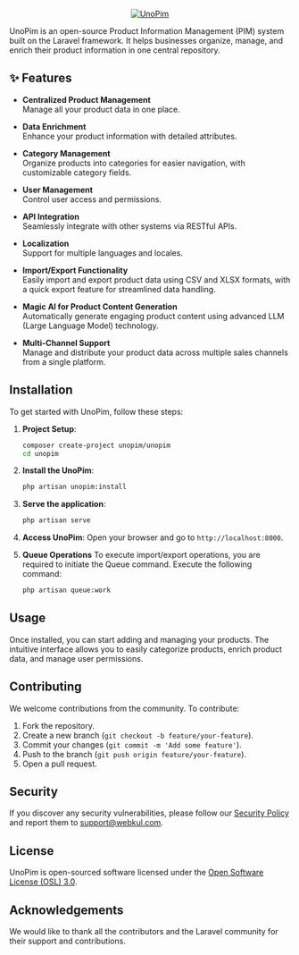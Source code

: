 <p align="center">
  <a href="https://unopim.com/">
    <picture>
      <source media="(prefers-color-scheme: dark)" srcset="https://github.com/user-attachments/assets/5001c5b0-1ef3-4887-a907-f9c20082b0e6">
      <source media="(prefers-color-scheme: light)" srcset="https://github.com/user-attachments/assets/a1e6793d-376e-4452-925b-c72b7d07389a">
      <img src="https://github.com/user-attachments/assets/a1e6793d-376e-4452-925b-c72b7d07389a" alt="UnoPim">
    </picture>
  </a>
</p>

UnoPim is an open-source Product Information Management (PIM) system built on the Laravel framework. It helps businesses organize, manage, and enrich their product information in one central repository.

## ✨ Features

- **Centralized Product Management**  
  Manage all your product data in one place.

- **Data Enrichment**  
  Enhance your product information with detailed attributes.

- **Category Management**  
  Organize products into categories for easier navigation, with customizable category fields.

- **User Management**  
  Control user access and permissions.

- **API Integration**  
  Seamlessly integrate with other systems via RESTful APIs.

- **Localization**  
  Support for multiple languages and locales.

- **Import/Export Functionality**  
  Easily import and export product data using CSV and XLSX formats, with a quick export feature for streamlined data handling.

- **Magic AI for Product Content Generation**  
  Automatically generate engaging product content using advanced LLM (Large Language Model) technology.

- **Multi-Channel Support**  
  Manage and distribute your product data across multiple sales channels from a single platform.

## Installation

To get started with UnoPim, follow these steps:

1. **Project Setup**:
    ```bash
    composer create-project unopim/unopim
    cd unopim
    ```

2. **Install the UnoPim**:
    ```bash
    php artisan unopim:install
    ```

3. **Serve the application**:
    ```bash
    php artisan serve
    ```

4. **Access UnoPim**:
    Open your browser and go to `http://localhost:8000`.

5. **Queue Operations** 
   To execute import/export operations, you are required to initiate the Queue command. Execute the following command:

   ```bash
   php artisan queue:work
   ```

## Usage

Once installed, you can start adding and managing your products. The intuitive interface allows you to easily categorize products, enrich product data, and manage user permissions.

## Contributing

We welcome contributions from the community. To contribute:

1. Fork the repository.
2. Create a new branch (`git checkout -b feature/your-feature`).
3. Commit your changes (`git commit -m 'Add some feature'`).
4. Push to the branch (`git push origin feature/your-feature`).
5. Open a pull request.

## Security

If you discover any security vulnerabilities, please follow our [Security Policy](SECURITY.md) and report them to [support@webkul.com](mailto:support@webkul.com).

## License

UnoPim is open-sourced software licensed under the [Open Software License (OSL) 3.0](LICENSE.txt).

## Acknowledgements

We would like to thank all the contributors and the Laravel community for their support and contributions.
